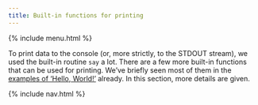 ```yaml
---
title: Built-in functions for printing
---
```


{% include menu.html %}

To print data to the console (or, more strictly, to the STDOUT stream), we used the built-in routine `say` a lot. There are a few more built-in functions that can be used for printing. We’ve briefly seen most of them in the [examples of ‘Hello, World!’](/raku-course/essentials/hello-world) already. In this section, more details are given.

{% include nav.html %}
